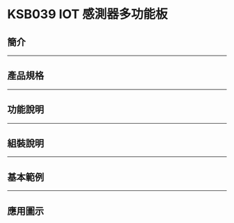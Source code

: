 # KSB039 IOT 感測器多功能板

## 簡介
------
## 產品規格
------
## 功能說明
------
## 組裝說明
------
## 基本範例
------
## 應用圖示

